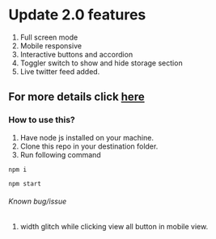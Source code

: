 # Update 2.0 features
1. Full screen mode
2. Mobile responsive
3. Interactive buttons and accordion
4. Toggler switch to show and hide storage section
5. Live twitter feed added.


## For more details click [here](https://github.com/sukubhattu/inGrails-File-Manager/pulls?q=is%3Apr+is%3Aclosed "here")

### How to use this?
1. Have node js installed on your machine.
2. Clone this repo in your destination folder. 
3. Run following command

`npm i`

`npm start`

###### Known bug/issue
1. width glitch while clicking view all button in mobile view.

